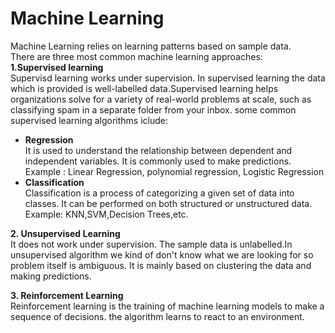 # Machine Learning
Machine Learning relies on learning patterns based on sample data. </br>
There are three most common machine learning approaches: </br>
**1.Supervised learning** </br>
Supervisd learning works under supervision. In supervised learning the data which is provided is well-labelled data.Supervised learning helps organizations solve for a variety of real-world problems at scale, such as classifying spam in a separate folder from your inbox.
some common supervised learning algorithms iclude: </br>
  * **Regression**  </br>
    It is used to understand the relationship between dependent and independent variables. It is commonly used to make predictions. </br>
     Example : Linear Regression, polynomial regression, Logistic Regression
  * **Classification** </br>
      Classification is a process of categorizing a given set of data into classes. It can be performed on both structured or unstructured data. </b>
      Example: KNN,SVM,Decision Trees,etc.

 **2. Unsupervised Learning** </br>
 It does not work under supervision. The sample data is unlabelled.In unsupervised algorithm we kind of don't know what we are looking for so problem itself is ambiguous.
 It is mainly based on clustering the data and making predictions.
 
 **3. Reinforcement Learning** </br>
 Reinforcement learning is the training of machine learning models to make a sequence of decisions. the algorithm learns to react to an environment.

